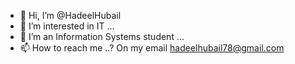 - 👋 Hi, I’m @HadeelHubail
- 👀 I’m interested in IT ...
- 🌱 I’m an Information Systems student ...
- 📫 How to reach me ..? On my email hadeelhubail78@gmail.com

<!---
HadeelHubail/HadeelHubail is a ✨ special ✨ repository because its `README.md` (this file) appears on your GitHub profile.
You can click the Preview link to take a look at your changes.
--->
